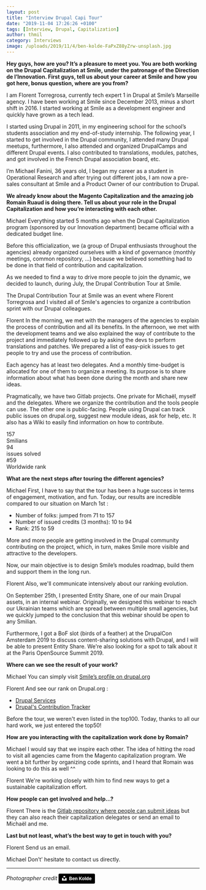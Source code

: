 ```yaml
---
layout: post
title: "Interview Drupal Capi Tour"
date: "2019-11-04 17:26:26 +0100"
tags: [Interview, Drupal, Capitalization]
author: thmil
category: Interviews
image: /uploads/2019/11/4/ben-kolde-FaPxZ88yZrw-unsplash.jpg
---
```

**Hey guys, how are you? It’s a pleasure to meet you. You are both working on the Drupal Capitalization at Smile, under the patronage of the Direction de l’Innovation. First guys, tell us about your career at Smile and how you got here, bonus question, where are you from?**

I am <span class="ui image label"><img src="/uploads/2019/11/4/Florent.jpg" alt="">Florent Torregrosa</span>, currently tech expert 1 in Drupal at Smile’s Marseille agency. I have been working at Smile since December 2013, minus a short shift in 2016. I started working at Smile as a development engineer and quickly have grown as a tech lead.

I started using Drupal in 2011, in my engineering school for the school’s students association and my end-of-study internship. The following year, I started to get involved in the Drupal community, I attended many Drupal meetups, furthermore, I also attended and organized DrupalCamps and different Drupal events. I also contributed to translations, modules, patches, and got involved in the French Drupal association board, etc.

I’m <span class="ui image label"><img src="/uploads/2019/11/4/Michael.jpg" alt="">Michael Fanini</span>, 36 years old, I began my career as a student in Operational Research and after trying out different jobs, I am now a pre-sales consultant at Smile and a Product Owner of our contribution to Drupal.

**We already know about the Magento Capitalization and the amazing job Romain Ruaud is doing there. Tell us about your role in the Drupal Capitalization and how you’re interacting with each other.**

<span class="ui image label"><img src="/uploads/2019/11/4/Michael.jpg" alt="">Michael</span> Everything started 5 months ago when the Drupal Capitalization program (sponsored by our Innovation department) became official with a dedicated budget line.

Before this officialization, we (a group of Drupal enthusiasts throughout the agencies)  already organized ourselves with a kind of governance (monthly meetings, common repository, …) because we believed something had to be done in that field of contribution and capitalization.

As we needed to find a way to drive more people to join the dynamic, we decided to launch, during July, the Drupal Contribution Tour at Smile.

The Drupal Contribution Tour at Smile was an event where Florent Torregrosa and I visited all of Smile's agencies to organize a contribution sprint with our Drupal colleagues.

<span class="ui image label"><img src="/uploads/2019/11/4/Florent.jpg" alt="">Florent</span> In the morning, we met with the managers of the agencies to explain the process of contribution and all its benefits. In the afternoon, we met with the development teams and we also explained the way of contribute to the project and immediately followed up by asking the devs to perform translations and patches. We prepared a list of easy-pick issues to get people to try and use the process of contribution.

Each agency has at least two delegates. And a monthly time-budget is allocated for one of them to organize a meeting. Its purpose is to share information about what has been done during the month and share new ideas.

Pragmatically, we have two Gitlab projects. One private for Michaël, myself and the delegates. Where we organize the contribution and the tools people can use. The other one is public-facing. People using Drupal can track public issues on drupal.org, suggest new module ideas, ask for help, etc. It also has a Wiki to easily find information on how to contribute.

<div class="ui segment">
    <div class="ui three statistics">
        <div class="blue statistic">
            <div class="value">157</div>
            <div class="label">Smilians</div>
        </div>
        <div class="blue statistic">
            <div class="value">94</div>
            <div class="label">issues solved</div>
        </div>
        <div class="blue statistic">
            <div class="value">#59</div>
            <div class="label">Worldwide rank</div>
        </div>
    </div>
</div>

**What are the next steps after touring the different agencies?**

<span class="ui image label"><img src="/uploads/2019/11/4/Michael.jpg" alt="">Michael</span> First, I have to say that the tour has been a huge success in terms of engagement, motivation, and fun. Today, our results are incredible compared to our situation on March 1st :
* Number of folks: jumped from 71 to 157
* Number of issued credits (3 months): 10 to 94
* Rank: 215 to 59

More and more people are getting involved in the Drupal community contributing on the project, which, in turn, makes Smile more visible and attractive to the developers.

Now, our main objective is to design Smile’s modules roadmap, build them and support them in the long run.

<span class="ui image label"><img src="/uploads/2019/11/4/Florent.jpg" alt="">Florent</span> Also, we'll communicate intensively about our ranking evolution.

On September 25th, I presented Entity Share, one of our main Drupal assets, in an internal webinar. Originally, we designed this webinar to reach our Ukrainian teams which are spread between multiple small agencies, but we quickly jumped to the conclusion that this webinar should be open to any Smilian.

Furthermore, I got a BoF slot (birds of a feather) at the DrupalCon Amsterdam 2019 to discuss content-sharing solutions with Drupal, and I will be able to present Entity Share. We're also looking for a spot to talk about it at the Paris OpenSource Summit 2019.

 **Where can we see the result of your work?**

<span class="ui image label"><img src="/uploads/2019/11/4/Michael.jpg" alt="">Michael</span> You can simply visit [Smile’s profile on drupal.org](https://www.drupal.org/smile)

<span class="ui image label"><img src="/uploads/2019/11/4/Florent.jpg" alt="">Florent</span> And see our rank on Drupal.org :
* [Drupal Services](https://www.drupal.org/drupal-services)
* [Drupal's Contribution Tracker](https://drupalcontributions.org/?action=list&entity=Organization&sortField=lastCreditsCount&sortDirection=DESC)

Before the tour, we weren't even listed in the top100. Today, thanks to all our hard work, we just entered the top50!

**How are you interacting with the capitalization work done by Romain?**

<span class="ui image label"><img src="/uploads/2019/11/4/Michael.jpg" alt="">Michael</span> I would say that we inspire each other. The idea of hitting the road to visit all agencies came from the Magento capitalization program.
We went a bit further by organizing code sprints, and I heard that Romain was looking to do this as well ^^

<span class="ui image label"><img src="/uploads/2019/11/4/Florent.jpg" alt="">Florent</span> We're working closely with him to find new ways to get a sustainable capitalization effort.

**How people can get involved and help…?**

<span class="ui image label"><img src="/uploads/2019/11/4/Florent.jpg" alt="">Florent</span> There is the [Gitlab repository where people can submit ideas](https://git.smile.fr/innovation/drupal/all-drupal-contributors) but they can also reach their capitalization delegates or send an email to Michaël and me.

**Last but not least, what’s the best way to get in touch with you?**

<span class="ui image label"><img src="/uploads/2019/11/4/Florent.jpg" alt="">Florent</span> Send us an email.

<span class="ui image label"><img src="/uploads/2019/11/4/Michael.jpg" alt="">Michael</span> Don’t’ hesitate to contact us directly.

---

_Photographer credit_
<a style="background-color:black;color:white;text-decoration:none;padding:4px 6px;font-family:-apple-system, BlinkMacSystemFont, &quot;San Francisco&quot;, &quot;Helvetica Neue&quot;, Helvetica, Ubuntu, Roboto, Noto, &quot;Segoe UI&quot;, Arial, sans-serif;font-size:12px;font-weight:bold;line-height:1.2;display:inline-block;border-radius:3px" href="https://unsplash.com/@benkolde?utm_medium=referral&amp;utm_campaign=photographer-credit&amp;utm_content=creditBadge" target="_blank" rel="noopener noreferrer" title="Download free do whatever you want high-resolution photos from Ben Kolde"><span style="display:inline-block;padding:2px 3px"><svg xmlns="http://www.w3.org/2000/svg" style="height:12px;width:auto;position:relative;vertical-align:middle;top:-2px;fill:white" viewBox="0 0 32 32"><title>unsplash-logo</title><path d="M10 9V0h12v9H10zm12 5h10v18H0V14h10v9h12v-9z"></path></svg></span><span style="display:inline-block;padding:2px 3px">Ben Kolde</span></a>
